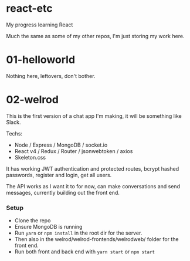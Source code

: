# react-etc
My progress learning React

Much the same as some of my other repos, I'm just storing my work here. 

# 01-helloworld

Nothing here, leftovers, don't bother. 

# 02-welrod

This is the first version of a chat app I'm making, it will be something like Slack.

Techs:
- Node / Express / MongoDB / socket.io
- React v4 / Redux / Router / jsonwebtoken / axios
- Skeleton.css

It has working JWT authentication and protected routes, bcrypt hashed passwords, register and login, get all users. 

The API works as I want it to for now, can make conversations and send messages, currently building out the front end.


### Setup

- Clone the repo
- Ensure MongoDB is running
- Run ```yarn``` or ```npm install``` in the root dir for the server. 
- Then also in the welrod/welrod-frontends/welrodweb/ folder for the front end.
- Run both front and back end with ```yarn start``` or ```npm start```
